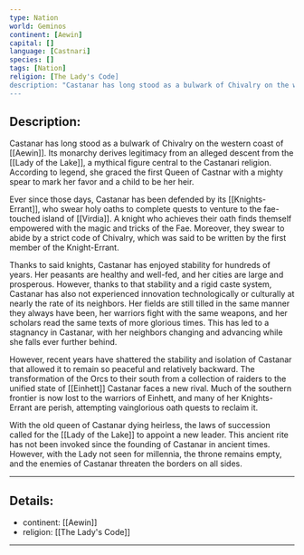 ```yaml
---
type: Nation
world: Geminos
continent: [Aewin]
capital: []
language: [Castnari]
species: []
tags: [Nation]
religion: [The Lady's Code]
description: "Castanar has long stood as a bulwark of Chivalry on the western coast of Aewin. Its monarchy derives legitimacy from an alleged descent from the Lady of the Lake, a mythical figure central to the Castanari religion."
---
```


## Description:

Castanar has long stood as a bulwark of Chivalry on the western coast of [[Aewin]]. Its monarchy derives legitimacy from an alleged descent from the [[Lady of the Lake]], a mythical figure central to the Castanari religion. According to legend, she graced the first Queen of Castnar with a mighty spear to mark her favor and a child to be her heir.

Ever since those days, Castanar has been defended by its [[Knights-Errant]], who swear holy oaths to complete quests to venture to the fae-touched island of [[Virdia]]. A knight who achieves their oath finds themself empowered with the magic and tricks of the Fae. Moreover, they swear to abide by a strict code of Chivalry, which was said to be written by the first member of the Knight-Errant.

Thanks to said knights, Castanar has enjoyed stability for hundreds of years. Her peasants are healthy and well-fed, and her cities are large and prosperous. However, thanks to that stability and a rigid caste system, Castanar has also not experienced innovation technologically or culturally at nearly the rate of its neighbors. Her fields are still tilled in the same manner they always have been, her warriors fight with the same weapons, and her scholars read the same texts of more glorious times. This has led to a stagnancy in Castanar, with her neighbors changing and advancing while she falls ever further behind. 

However, recent years have shattered the stability and isolation of Castanar that allowed it to remain so peaceful and relatively backward. The transformation of the Orcs to their south from a collection of raiders to the unified state of [[Einhett]] Castanar faces a new rival. Much of the southern frontier is now lost to the warriors of Einhett, and many of her Knights-Errant are perish, attempting vainglorious oath quests to reclaim it.

With the old queen of Castanar dying heirless, the laws of succession called for the [[Lady of the Lake]] to appoint a new leader. This ancient rite has not been invoked since the founding of Castanar in ancient times. However, with the Lady not seen for millennia, the throne remains empty, and the enemies of Castanar threaten the borders on all sides.

---
## Details:
- continent: [[Aewin]]
- religion: [[The Lady's Code]]

---




